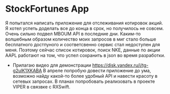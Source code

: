 # StockFortunes App

Я попытался написать приложение для отслеживания котировок акций. Я хотел успеть доделать все до конца в срок, но получилось не совсем. Очень сильно подвел MBOUM API в последние дни. Каким-то волшебным образом количество моих запросов в миг стало больше бесплатного достпуного и соответсвенно сервис стал недоступен для меня. Поэтому сейчас список котировок, поиск NKE, данные по акции AAPL работают на том, что успел сохранить в json во время разработки. 
* Прилагаю видео для демонстрации https://disk.yandex.ru/i/tg-g2ulK1XKABA
В апреле попробую довести приложение до ума, возможно найду какой-то более удобный API и навести красоту в сетевых запросах. В планах попробовать реализовать в проекте  VIPER в связвке с RXSwift.